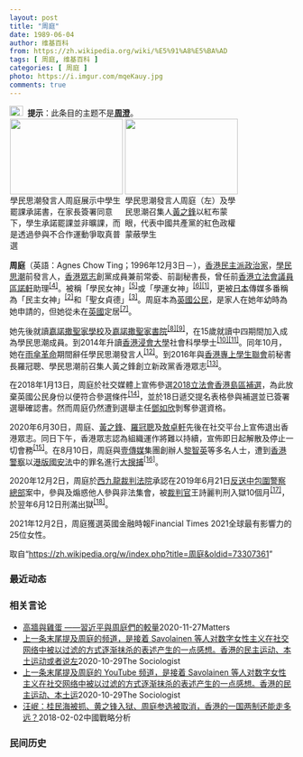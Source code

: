 ```yaml
---
layout: post
title: "周庭"
date: 1989-06-04
author: 维基百科
from: https://zh.wikipedia.org/wiki/%E5%91%A8%E5%BA%AD
tags: [ 周庭, 维基百科 ]
categories: [ 周庭 ]
photo: https://i.imgur.com/mqeKauy.jpg
comments: true
---
```

<div class="mw-parser-output"><div id="noteTA-47d41a48" class="noteTA"><div class="noteTA-local"><div data-noteta-code="zh-hans:通过;zh-hant:通過;zh-tw:透過;"></div></div></div>

<div role="note" class="hatnote navigation-not-searchable"><a href="/wiki/Wikipedia:%E6%B6%88%E6%AD%A7%E4%B9%89" title="Wikipedia:消歧义"><img alt="Confusion grey.svg" src="//upload.wikimedia.org/wikipedia/commons/thumb/f/fb/Confusion_grey.svg/24px-Confusion_grey.svg.png" decoding="async" width="24" height="18" srcset="//upload.wikimedia.org/wikipedia/commons/thumb/f/fb/Confusion_grey.svg/36px-Confusion_grey.svg.png 1.5x, //upload.wikimedia.org/wikipedia/commons/thumb/f/fb/Confusion_grey.svg/48px-Confusion_grey.svg.png 2x" data-file-width="260" data-file-height="200"></a><style data-mw-deduplicate="TemplateStyles:r67269465">.mw-parser-output .ifmobile>.mobile:nth-child(2n){display:none}</style><span class="ifmobile"><span class="nomobile">&nbsp;&nbsp;</span><span class="mobile"></span></span><b>提示</b>：此条目的主题不是<b><a href="/wiki/%E5%91%A8%E6%BE%84" title="周澄">周澄</a></b>。</div> 
<style data-mw-deduplicate="TemplateStyles:r70089473/mw-parser-output/.tmulti">.mw-parser-output .tmulti .thumbinner{display:flex;flex-direction:column}.mw-parser-output .tmulti .trow{display:flex;flex-direction:row;clear:left;flex-wrap:wrap;width:100%;box-sizing:border-box}.mw-parser-output .tmulti .tsingle{margin:1px;float:left}.mw-parser-output .tmulti .theader{clear:both;font-weight:bold;text-align:center;align-self:center;background-color:transparent;width:100%}.mw-parser-output .tmulti .thumbcaption{background-color:transparent}.mw-parser-output .tmulti .text-align-left{text-align:left}.mw-parser-output .tmulti .text-align-right{text-align:right}.mw-parser-output .tmulti .text-align-center{text-align:center}@media all and (max-width:720px){.mw-parser-output .tmulti .thumbinner{width:100%!important;box-sizing:border-box;max-width:none!important;align-items:center}.mw-parser-output .tmulti .trow{justify-content:center}.mw-parser-output .tmulti .tsingle{float:none!important;max-width:100%!important;box-sizing:border-box;text-align:center}.mw-parser-output .tmulti .tsingle .thumbcaption{text-align:left}.mw-parser-output .tmulti .trow>.thumbcaption{text-align:center}}</style><div class="thumb tmulti tright"><div class="thumbinner" style="width:408px;max-width:408px"><div class="trow"><div class="tsingle" style="width:202px;max-width:202px"><div class="thumbimage"><a href="/wiki/File:%E9%A6%99%E6%B8%AF%E5%AD%B8%E6%B0%91%E6%80%9D%E6%BD%AE%E5%AE%A3%E4%BD%88926%E4%B8%AD%E5%AD%B8%E7%94%9F%E7%BD%B7%E8%AA%B2%E5%AE%89%E6%8E%92_(2).jpg" class="image"><img alt="" src="//upload.wikimedia.org/wikipedia/commons/thumb/f/f4/%E9%A6%99%E6%B8%AF%E5%AD%B8%E6%B0%91%E6%80%9D%E6%BD%AE%E5%AE%A3%E4%BD%88926%E4%B8%AD%E5%AD%B8%E7%94%9F%E7%BD%B7%E8%AA%B2%E5%AE%89%E6%8E%92_%282%29.jpg/200px-%E9%A6%99%E6%B8%AF%E5%AD%B8%E6%B0%91%E6%80%9D%E6%BD%AE%E5%AE%A3%E4%BD%88926%E4%B8%AD%E5%AD%B8%E7%94%9F%E7%BD%B7%E8%AA%B2%E5%AE%89%E6%8E%92_%282%29.jpg" decoding="async" width="200" height="134" srcset="//upload.wikimedia.org/wikipedia/commons/thumb/f/f4/%E9%A6%99%E6%B8%AF%E5%AD%B8%E6%B0%91%E6%80%9D%E6%BD%AE%E5%AE%A3%E4%BD%88926%E4%B8%AD%E5%AD%B8%E7%94%9F%E7%BD%B7%E8%AA%B2%E5%AE%89%E6%8E%92_%282%29.jpg/300px-%E9%A6%99%E6%B8%AF%E5%AD%B8%E6%B0%91%E6%80%9D%E6%BD%AE%E5%AE%A3%E4%BD%88926%E4%B8%AD%E5%AD%B8%E7%94%9F%E7%BD%B7%E8%AA%B2%E5%AE%89%E6%8E%92_%282%29.jpg 1.5x, //upload.wikimedia.org/wikipedia/commons/thumb/f/f4/%E9%A6%99%E6%B8%AF%E5%AD%B8%E6%B0%91%E6%80%9D%E6%BD%AE%E5%AE%A3%E4%BD%88926%E4%B8%AD%E5%AD%B8%E7%94%9F%E7%BD%B7%E8%AA%B2%E5%AE%89%E6%8E%92_%282%29.jpg/400px-%E9%A6%99%E6%B8%AF%E5%AD%B8%E6%B0%91%E6%80%9D%E6%BD%AE%E5%AE%A3%E4%BD%88926%E4%B8%AD%E5%AD%B8%E7%94%9F%E7%BD%B7%E8%AA%B2%E5%AE%89%E6%8E%92_%282%29.jpg 2x" data-file-width="1936" data-file-height="1296"></a></div><div class="thumbcaption">學民思潮發言人周庭展示中學生罷課承諾書，在家長簽署同意下，學生承諾罷課並非曠課，而是透過參與不合作運動爭取真普選</div></div><div class="tsingle" style="width:202px;max-width:202px"><div class="thumbimage"><a href="/wiki/File:%E9%A6%99%E6%B8%AF%E5%AD%B8%E6%B0%91%E6%80%9D%E6%BD%AE%E5%AE%A3%E4%BD%88926%E4%B8%AD%E5%AD%B8%E7%94%9F%E7%BD%B7%E8%AA%B2%E5%AE%89%E6%8E%92_(6).jpg" class="image"><img alt="" src="//upload.wikimedia.org/wikipedia/commons/thumb/a/ab/%E9%A6%99%E6%B8%AF%E5%AD%B8%E6%B0%91%E6%80%9D%E6%BD%AE%E5%AE%A3%E4%BD%88926%E4%B8%AD%E5%AD%B8%E7%94%9F%E7%BD%B7%E8%AA%B2%E5%AE%89%E6%8E%92_%286%29.jpg/200px-%E9%A6%99%E6%B8%AF%E5%AD%B8%E6%B0%91%E6%80%9D%E6%BD%AE%E5%AE%A3%E4%BD%88926%E4%B8%AD%E5%AD%B8%E7%94%9F%E7%BD%B7%E8%AA%B2%E5%AE%89%E6%8E%92_%286%29.jpg" decoding="async" width="200" height="134" srcset="//upload.wikimedia.org/wikipedia/commons/thumb/a/ab/%E9%A6%99%E6%B8%AF%E5%AD%B8%E6%B0%91%E6%80%9D%E6%BD%AE%E5%AE%A3%E4%BD%88926%E4%B8%AD%E5%AD%B8%E7%94%9F%E7%BD%B7%E8%AA%B2%E5%AE%89%E6%8E%92_%286%29.jpg/300px-%E9%A6%99%E6%B8%AF%E5%AD%B8%E6%B0%91%E6%80%9D%E6%BD%AE%E5%AE%A3%E4%BD%88926%E4%B8%AD%E5%AD%B8%E7%94%9F%E7%BD%B7%E8%AA%B2%E5%AE%89%E6%8E%92_%286%29.jpg 1.5x, //upload.wikimedia.org/wikipedia/commons/thumb/a/ab/%E9%A6%99%E6%B8%AF%E5%AD%B8%E6%B0%91%E6%80%9D%E6%BD%AE%E5%AE%A3%E4%BD%88926%E4%B8%AD%E5%AD%B8%E7%94%9F%E7%BD%B7%E8%AA%B2%E5%AE%89%E6%8E%92_%286%29.jpg/400px-%E9%A6%99%E6%B8%AF%E5%AD%B8%E6%B0%91%E6%80%9D%E6%BD%AE%E5%AE%A3%E4%BD%88926%E4%B8%AD%E5%AD%B8%E7%94%9F%E7%BD%B7%E8%AA%B2%E5%AE%89%E6%8E%92_%286%29.jpg 2x" data-file-width="1936" data-file-height="1296"></a></div><div class="thumbcaption">學民思潮發言人周庭（左）及學民思潮召集人<a href="/wiki/%E9%BB%83%E4%B9%8B%E9%8B%92" title="黃之鋒">黃之鋒</a>以紅布蒙眼，代表中國共產黨的紅色政權蒙蔽學生</div></div></div></div></div>
<p><b>周庭</b>（英語：<span lang="en">Agnes Chow Ting</span>；1996年12月3日<span class="useeditintro" title="Template:BLP editintro">－</span>），<a href="/wiki/%E9%A6%99%E6%B8%AF" title="香港">香港</a><a href="/wiki/%E6%B0%91%E4%B8%BB%E6%B4%BE_(%E9%A6%99%E6%B8%AF)" title="民主派 (香港)">民主派</a><a href="/wiki/%E6%94%BF%E6%B2%BB%E5%AE%B6" title="政治家">政治家</a>，<a href="/wiki/%E5%AD%B8%E6%B0%91%E6%80%9D%E6%BD%AE" title="學民思潮">學民思潮</a>前發言人，<a href="/wiki/%E9%A6%99%E6%B8%AF%E7%9C%BE%E5%BF%97" title="香港眾志">香港眾志</a>創黨成員兼前常委、前副秘書長，曾任前<a href="/wiki/%E9%A6%99%E6%B8%AF%E7%AB%8B%E6%B3%95%E6%9C%83%E8%AD%B0%E5%93%A1" class="mw-redirect" title="香港立法會議員">香港立法會議員</a><a href="/wiki/%E5%8D%80%E8%AB%BE%E8%BB%92" title="區諾軒">區諾軒</a>助理<sup id="cite_ref-4" class="reference"><a href="#cite_note-4">[4]</a></sup>。被稱「學民女神」<sup id="cite_ref-:3_5-0" class="reference"><a href="#cite_note-:3-5">[5]</a></sup>或「學運女神」<sup id="cite_ref-6" class="reference"><a href="#cite_note-6">[6]</a></sup><sup id="cite_ref-HKBU_1-1" class="reference"><a href="#cite_note-HKBU-1">[1]</a></sup>，更被<a href="/wiki/%E6%97%A5%E6%9C%AC" title="日本">日本</a>傳媒多番稱為「民主女神」<sup id="cite_ref-DW_2-1" class="reference"><a href="#cite_note-DW-2">[2]</a></sup>和「聖女貞德」<sup id="cite_ref-JA_3-1" class="reference"><a href="#cite_note-JA-3">[3]</a></sup>。周庭本為<a href="/wiki/%E8%8B%B1%E5%9C%8B%E5%85%AC%E6%B0%91" class="mw-redirect" title="英國公民">英國公民</a>，是家人在她年幼時為她申請的，但她從未在<a href="/wiki/%E8%8B%B1%E5%9C%8B" class="mw-redirect" title="英國">英國</a>定居<sup id="cite_ref-7" class="reference"><a href="#cite_note-7">[7]</a></sup>。
</p><p>她先後就讀<a href="/wiki/%E5%98%89%E8%AB%BE%E6%92%92%E8%81%96%E5%AE%B6%E5%AD%B8%E6%A0%A1" title="嘉諾撒聖家學校">嘉諾撒聖家學校</a>及<a href="/wiki/%E5%98%89%E8%AB%BE%E6%92%92%E8%81%96%E5%AE%B6%E6%9B%B8%E9%99%A2" title="嘉諾撒聖家書院">嘉諾撒聖家書院</a><sup id="cite_ref-:4_8-0" class="reference"><a href="#cite_note-:4-8">[8]</a></sup><sup id="cite_ref-:5_9-0" class="reference"><a href="#cite_note-:5-9">[9]</a></sup>，在15歲就讀中四期間加入成為學民思潮成員。到2014年升讀<a href="/wiki/%E9%A6%99%E6%B8%AF%E6%B5%B8%E6%9C%83%E5%A4%A7%E5%AD%B8" title="香港浸會大學">香港浸會大學</a>社會科學學士<sup id="cite_ref-:6_10-0" class="reference"><a href="#cite_note-:6-10">[10]</a></sup><sup id="cite_ref-:7_11-0" class="reference"><a href="#cite_note-:7-11">[11]</a></sup>。同年10月，她在<a href="/wiki/%E9%9B%A8%E5%82%98%E9%9D%A9%E5%91%BD" title="雨傘革命">雨傘革命</a>期間辭任學民思潮發言人<sup id="cite_ref-:8_12-0" class="reference"><a href="#cite_note-:8-12">[12]</a></sup>。到2016年與<a href="/wiki/%E9%A6%99%E6%B8%AF%E5%B0%88%E4%B8%8A%E5%AD%B8%E7%94%9F%E8%81%AF%E6%9C%83" title="香港專上學生聯會">香港專上學生聯會</a>前秘書長羅冠聰、學民思潮前召集人黃之鋒創立新政黨香港眾志<sup id="cite_ref-:9_13-0" class="reference"><a href="#cite_note-:9-13">[13]</a></sup>。
</p><p>在2018年1月13日，周庭於社交媒體上宣佈參選<a href="/wiki/2018%E5%B9%B43%E6%9C%88%E9%A6%99%E6%B8%AF%E7%AB%8B%E6%B3%95%E6%9C%83%E8%A3%9C%E9%81%B8" title="2018年3月香港立法會補選">2018立法會香港島區補選</a>，為此放棄英國公民身份以便符合參選條件<sup id="cite_ref-14" class="reference"><a href="#cite_note-14">[14]</a></sup>，並於18日遞交提名表格參與補選並已簽署選舉確認書。然而周庭仍然遭到選舉主任<a href="/wiki/%E9%84%A7%E5%A6%82%E6%AC%A3" title="鄧如欣">鄧如欣</a>剝奪參選資格。
</p><p>2020年6月30日，周庭、<a href="/wiki/%E9%BB%83%E4%B9%8B%E9%8B%92" title="黃之鋒">黃之鋒</a>、<a href="/wiki/%E7%BE%85%E5%86%A0%E8%81%B0" title="羅冠聰">羅冠聰</a>及<a href="/wiki/%E6%95%96%E5%8D%93%E8%BB%92" title="敖卓軒">敖卓軒</a>先後在社交平台上宣佈退出香港眾志。同日下午，香港眾志認為組織運作將難以持續，宣佈即日起解散及停止一切會務<sup id="cite_ref-15" class="reference"><a href="#cite_note-15">[15]</a></sup>。在8月10日，周庭與<a href="/wiki/%E5%A3%B9%E5%82%B3%E5%AA%92" title="壹傳媒">壹傳媒</a>集團創辦人<a href="/wiki/%E9%BB%8E%E6%99%BA%E8%8B%B1" title="黎智英">黎智英</a>等多名人士，遭到<a href="/wiki/%E9%A6%99%E6%B8%AF%E8%AD%A6%E5%AF%9F" class="mw-redirect" title="香港警察">香港警察</a>以<a href="/wiki/%E6%B8%AF%E7%89%88%E5%9C%8B%E5%AE%89%E6%B3%95" class="mw-redirect" title="港版國安法">港版國安法</a>中的罪名進行<a href="/wiki/%E5%91%A8%E5%BA%AD%E8%A2%AB%E9%A6%99%E6%B8%AF%E8%AD%A6%E5%AF%9F%E5%9C%8B%E5%AE%89%E8%99%95%E6%8B%98%E6%8D%95%E4%BA%8B%E4%BB%B6" title="周庭被香港警察國安處拘捕事件">大搜捕</a><sup id="cite_ref-:10_16-0" class="reference"><a href="#cite_note-:10-16">[16]</a></sup>。
</p><p>2020年12月2日，周庭於<a href="/wiki/%E8%A5%BF%E4%B9%9D%E9%BE%8D%E8%A3%81%E5%88%A4%E6%B3%95%E9%99%A2" title="西九龍裁判法院">西九龍裁判法院</a>承認在2019年6月21日<a href="/wiki/2019%E5%B9%B46%E6%9C%8821%E6%97%A5%E9%A6%99%E6%B8%AF%E5%8F%8D%E5%B0%8D%E9%80%83%E7%8A%AF%E6%A2%9D%E4%BE%8B%E4%BF%AE%E8%A8%82%E8%8D%89%E6%A1%88%E5%9C%8D%E5%A0%B5%E8%A1%8C%E5%8B%95" class="mw-redirect" title="2019年6月21日香港反對逃犯條例修訂草案圍堵行動">反送中包圍警察總部</a>案中，參與及煽惑他人參與非法集會，被<a href="/wiki/%E8%A3%81%E5%88%A4%E5%AE%98" title="裁判官">裁判官</a>王詩麗判刑入獄10個月<sup id="cite_ref-17" class="reference"><a href="#cite_note-17">[17]</a></sup>，於翌年6月12日刑滿出獄<sup id="cite_ref-18" class="reference"><a href="#cite_note-18">[18]</a></sup>。
</p><p>2021年12月2日，周庭獲選英國金融時報Financial Times 2021全球最有影響力的25位女性。
</p>
</div><noscript><img src="//zh.wikipedia.org/wiki/Special:CentralAutoLogin/start?type=1x1" alt="" title="" width="1" height="1" style="border: none; position: absolute;"></noscript>
<div class="printfooter">取自“<a dir="ltr" href="https://zh.wikipedia.org/w/index.php?title=周庭&amp;oldid=73307361">https://zh.wikipedia.org/w/index.php?title=周庭&amp;oldid=73307361</a>”</div><div id="recent-news"><h3>最近动态</h3><ul></ul></div><div id="open-opinion"><h3>相关言论</h3><ul><li><a href="https://nodebe4.github.io/opinion/2020-11-27/%E9%AB%98%E7%89%86%E8%88%87%E9%9B%9E%E8%9B%8B-%E7%BF%92%E8%BF%91%E5%B9%B3%E8%88%87%E5%91%A8%E5%BA%AD%E5%80%91%E7%9A%84%E8%BC%83%E9%87%8F/" title="楊建利">高牆與雞蛋 ——習近平與周庭們的較量</a><time>2020-11-27</time><a class="tag">Matters</a></li>
<li><a href="https://nodebe4.github.io/opinion/2020-10-29/%E4%B8%8A%E4%B8%80%E6%9D%A1%E6%9C%AB%E5%B0%BE%E6%8F%90%E5%8F%8A%E5%91%A8%E5%BA%AD%E7%9A%84%E9%A2%91%E9%81%93-%E6%98%AF%E6%8E%A5%E7%9D%80-Savolainen-%E7%AD%89%E4%BA%BA%E5%AF%B9%E6%95%B0%E5%AD%97%E5%A5%B3%E6%80%A7%E4%B8%BB%E4%B9%89%E5%9C%A8%E7%A4%BE%E4%BA%A4%E7%BD%91%E7%BB%9C%E4%B8%AD%E8%A2%AB%E4%BB%A5%E8%BF%87%E6%BB%A4%E7%9A%84%E6%96%B9%E5%BC%8F/" title="The Sociologist">上一条末尾提及周庭的频道，是接着 Savolainen 等人对数字女性主义在社交网络中被以过滤的方式逐渐抹杀的表述产生的一点感想。香港的民主运动、本土运动或者说左</a><time>2020-10-29</time><a class="tag">The Sociologist</a></li>
<li><a href="https://nodebe4.github.io/opinion/2020-10-29/%E4%B8%8A%E4%B8%80%E6%9D%A1%E6%9C%AB%E5%B0%BE%E6%8F%90%E5%8F%8A%E5%91%A8%E5%BA%AD%E7%9A%84-YouTube-%E9%A2%91%E9%81%93-%E6%98%AF%E6%8E%A5%E7%9D%80-Savolainen-%E7%AD%89%E4%BA%BA%E5%AF%B9%E6%95%B0%E5%AD%97%E5%A5%B3%E6%80%A7%E4%B8%BB%E4%B9%89%E5%9C%A8%E7%A4%BE%E4%BA%A4%E7%BD%91/" title="The Sociologist">上一条末尾提及周庭的 YouTube 频道，是接着 Savolainen 等人对数字女性主义在社交网络中被以过滤的方式逐渐抹杀的表述产生的一点感想。香港的民主运动、本土运</a><time>2020-10-29</time><a class="tag">The Sociologist</a></li>
<li><a href="https://nodebe4.github.io/opinion/2018-02-02/%E6%B1%AA%E5%B2%B7-%E6%A1%82%E6%B0%91%E6%B5%B7%E8%A2%AB%E6%8A%93-%E9%BB%84%E4%B9%8B%E9%94%8B%E5%85%A5%E7%8B%B1-%E5%91%A8%E5%BA%AD%E5%8F%82%E9%80%89%E8%A2%AB%E5%8F%96%E6%B6%88-%E9%A6%99%E6%B8%AF%E7%9A%84%E4%B8%80%E5%9B%BD%E4%B8%A4%E5%88%B6%E8%BF%98%E8%83%BD%E8%B5%B0%E5%A4%9A%E8%BF%9C/" title="汪岷">汪岷：桂民海被抓、黄之锋入狱、周庭参选被取消，香港的一国两制还能走多远？</a><time>2018-02-02</time><a class="tag">中國戰略分析</a></li>
</ul></div><div id="mjls-record"><h3>民间历史</h3><ul></ul></div>